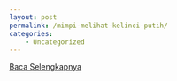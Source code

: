 ```yaml
---
layout: post
permalink: /mimpi-melihat-kelinci-putih/
categories:
    - Uncategorized
---
```


[Baca Selengkapnya](/07)